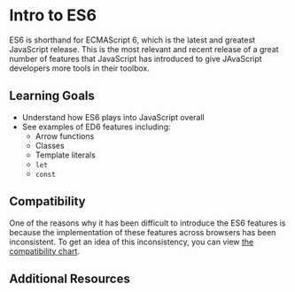 # Intro to ES6
ES6 is shorthand for ECMAScript 6, which is the latest and greatest JavaScript release. This is the most relevant and recent release of a great number of features that JavaScript has introduced to give JAvaScript developers more tools in their toolbox.

## Learning Goals
- Understand how ES6 plays into JavaScript overall
- See examples of ED6 features including:
  - Arrow functions
  - Classes
  - Template literals
  - `let`
  - `const`

## Compatibility
One of the reasons why it has been difficult to introduce the ES6 features is because the implementation of these features across browsers has been inconsistent. To get an idea of this inconsistency, you can view [the compatibility chart](http://kangax.github.io/compat-table/es6/).

## Additional Resources
